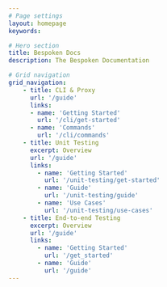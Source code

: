 ```yaml
---
# Page settings
layout: homepage
keywords:

# Hero section
title: Bespoken Docs
description: The Bespoken Documentation

# Grid navigation
grid_navigation:
    - title: CLI & Proxy
      url: '/guide'
      links:
      - name: 'Getting Started'
        url: '/cli/get-started'
      - name: 'Commands'
        url: '/cli/commands'
    - title: Unit Testing
      excerpt: Overview
      url: '/guide'
      links:
        - name: 'Getting Started'
          url: '/unit-testing/get-started'
        - name: 'Guide'
          url: '/unit-testing/guide'
        - name: 'Use Cases'
          url: '/unit-testing/use-cases'
    - title: End-to-end Testing
      excerpt: Overview
      url: '/guide'
      links:
        - name: 'Getting Started'
          url: '/get_started'
        - name: 'Guide'
          url: '/guide'
---
```

